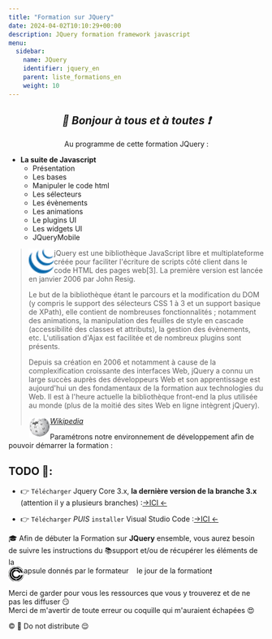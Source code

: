 ```yaml
---
title: "Formation sur JQuery"
date: 2024-04-02T10:10:29+00:00
description: JQuery formation framework javascript
menu:
  sidebar:
    name: JQuery
    identifier: jquery_en
    parent: liste_formations_en
    weight: 10
---
```

*<center>:loudspeaker: Bonjour à tous et à toutes :heavy_exclamation_mark:</center>*
---

<div class="d-sm-block alert alert-info " > <center>
<i class="fas fa-info-circle " style="color: blue;"></i> Au programme de cette formation JQuery : </center>
<span class="text-left">

- **La suite de Javascript**
  - Présentation
  - Les bases
  - Manipuler le code html
  - Les sélecteurs
  - Les évènements
  - Les animations
  - Le plugins UI
  - Les widgets UI
  - JQueryMobile 

</div>

> <img style="float:left; vertical-align: middle;margin-right:0px!important;width:50px" src="jQuery1_30.png" alt="">
>jQuery est une bibliothèque JavaScript libre et multiplateforme créée pour faciliter l'écriture de scripts côté client dans le code HTML des pages web[3]. La première version est lancée en janvier 2006 par John Resig.
>
>Le but de la bibliothèque étant le parcours et la modification du DOM (y compris le support des sélecteurs CSS 1 à 3 et un support basique de XPath), elle contient de nombreuses fonctionnalités ; notamment des animations, la manipulation des feuilles de style en cascade (accessibilité des classes et attributs), la gestion des évènements, etc. L'utilisation d'Ajax est facilitée et de nombreux plugins sont présents.
>
>Depuis sa création en 2006 et notamment à cause de la complexification croissante des interfaces Web, jQuery a connu un large succès auprès des développeurs Web et son apprentissage est aujourd'hui un des fondamentaux de la formation aux technologies du Web. Il est à l'heure actuelle la bibliothèque front-end la plus utilisée au monde (plus de la moitié des sites Web en ligne intègrent jQuery). 
>
> <cite>[ <img style="float:left; margin: 1px; " height="40px" src="/files/images/wikipedia.png"> Wikipedia <i class="fas fa-external-link-alt"></i>](https://fr.wikipedia.org/wiki/JQuery "Définition à lire pour bien comprendre")</cite>

Paramétrons notre environnement de développement afin de pouvoir démarrer la formation : 
## TODO  :roller_coaster:: 
- :point_right: `Télécharger` Jquery Core 3.x, **la dernière version de la branche 3.x** (attention il y a plusieurs branches) :[->ICI <i class="fas fa-external-link-alt"></i><-](https://releases.jquery.com/)

- :point_right: `Télécharger` *PUIS* `installer`  Visual Studio Code :[->ICI <i class="fas fa-external-link-alt"></i><-](https://code.visualstudio.com/)


<div class="d-sm-block  alert alert-success  text-left" role="alert">

:mortar_board: Afin de débuter la Formation sur **JQuery** ensemble, vous aurez besoin de suivre les instructions du :books:support et/ou de récupérer les éléments de la <span style='display:FLEX;margin:0'> <img style="vertical-align: bottom;" src="/images/icones/w30/capsule_30.png" alt="C">apsule donnés par le formateur &nbsp; <i class="fas fa-chalkboard-teacher"></i> &nbsp; le jour de la formation :exclamation:

</div>

Merci de garder pour vous les ressources que vous y trouverez et de ne pas les diffuser :smirk:  
Merci de m'avertir de toute erreur ou coquille qui m'auraient échapées :heart_eyes:

:copyright: :no_entry_sign: Do not distribute    :relieved: